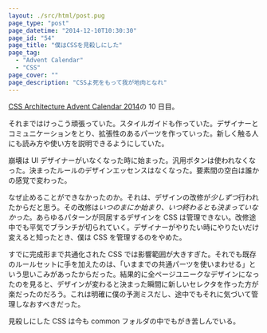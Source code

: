 ```yaml
---
layout: ./src/html/post.pug
page_type: "post"
page_datetime: "2014-12-10T10:30:30"
page_id: "54"
page_title: "僕はCSSを見殺しにした"
page_tag:
  - "Advent Calendar"
  - "CSS"
page_cover: ""
page_description: "CSSよ死をもって我が地肉となれ"
---
```


[CSS Architecture Advent Calendar 2014](http://www.adventar.org/calendars/337)の 10 日目。

それまではけっこう頑張っていた。スタイルガイドも作っていた。デザイナーとコミュニケーションをとり、拡張性のあるパーツを作っていった。新しく触る人にも読み方や使い方を説明できるようにしていた。

崩壊は UI デザイナーがいなくなった時に始まった。汎用ボタンは使われなくなった。決まったルールのデザインエッセンスはなくなった。要素間の空白は誰かの感覚で変わった。

なぜ止めることができなかったのか。それは、デザインの改修が*少しずつ*行われたからだと思う。その改修は*いつのまにか始まり、いつ終わるとも決まっていなかった*。あらゆるパターンが同居するデザインを CSS は管理できない。改修途中でも平気でブランチが切られていく。デザイナーがやりたい時にやりたいだけ変えると知ったとき、僕は CSS を管理するのをやめた。

すでに完成形まで共通化された CSS では影響範囲が大きすぎた。それでも既存のルールセットに手を加えたのは、「いままでの共通パーツを使いまわせる」という思いこみがあったからだった。結果的に全ページユニークなデザインになったのを見ると、デザインが変わると決まった瞬間に新しいセレクタを作った方が楽だったのだろう。これは明確に僕の予測ミスだし、途中でもそれに気づいて管理しなおすべきだった。

見殺しにした CSS は今も common フォルダの中でもがき苦しんでいる。
